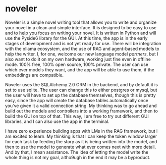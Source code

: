 # noveler
Noveler is a simple novel writing tool that allows you to write and organize your novel in a clean and simple interface. It is designed to be easy to use and to help you focus on writing your novel. It is written in Python and will use the Pyside6 library for the GUI. At this time, the app is in the early stages of development and is not yet ready for use. There will be integration with the ollama ecosystem, and the use of RAG and agent-based models to help the writer. I, for one, welcome our new language model _partners_, but I also want to do it on my own hardware, working just fine even in offline mode. 100% free, 100% open source, 100% private. The user can use which ever models they want, and the app will be able to use them, if the embeddings are compatible. 

Noveler uses the SQLAlchemy 2.0 ORM in the backend, and by default it is set to use sqlite. The user can change this to 
either postgres or mysql, but the user will have to set up the database themselves, though this is pretty easy, since the app will create the database tables automatically once you've given it a valid connection string. My thinking was to go ahead and build out the models and controllers into a working framework, and then to build the GUI on top of that. This way, I am free to try out different GUI libraries, and I can also use the app in the terminal. 

I have zero experience building apps with LMs in the RAG framework, but I am excited to learn. My thinking is that I can keep the token window larger for each task by feeding the story as it is being written into the model, and then to
use the model to generate what ever comes next with more detail. And by that, I mean assistance. The idea of letting the model write the whole thing is not my goal, altho9ugh in the end it may be a byproduct.

